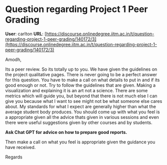 # Question regarding Project 1 Peer Grading

**User**: carlton
**URL**: [https://discourse.onlinedegree.iitm.ac.in/t/question-regarding-project-1-peer-grading/140172/3](https://discourse.onlinedegree.iitm.ac.in/t/question-regarding-project-1-peer-grading/140172/3)

Amodh,

Its a peer review. So its totally up to you. We have given the guidelines on the project qualitative pages. There is never going to be a perfect answer for this question. You have to make a call on what details to put in and if its good enough or not. Try to follow the guidelines that are given. Making a visualization and explaining it is an art not a science. There are some metrics which will guide you, but beyond that there is not much else I can give you because what I want to see might not be what someone else cares about. My standards for what I expect are generally higher than what the average student body produces. You should come up with what you feel is a appropriate given all the advice thats given in various sessions and even there were useful suggestions given by other courses and by students.

**Ask Chat GPT for advice on how to prepare good reports.**

Then make a call on what you feel is appropriate given the guidance you have received.

Regards
